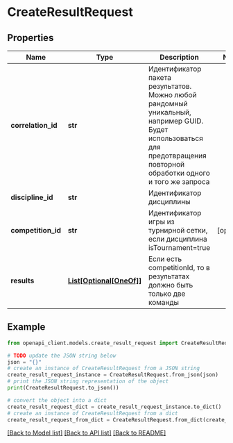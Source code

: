 # CreateResultRequest


## Properties

Name | Type | Description | Notes
------------ | ------------- | ------------- | -------------
**correlation_id** | **str** | Идентификатор пакета результатов. Можно любой рандомный уникальный, например GUID. Будет использоваться для предотвращения повторной обработки одного и того же запроса | 
**discipline_id** | **str** | Идентификатор дисциплины | 
**competition_id** | **str** | Идентификатор игры из турнирной сетки, если дисциплина isTournament&#x3D;true | [optional] 
**results** | [**List[Optional[OneOf]]**](OneOf.md) | Если есть competitionId, то в результатах должно быть только две команды | 

## Example

```python
from openapi_client.models.create_result_request import CreateResultRequest

# TODO update the JSON string below
json = "{}"
# create an instance of CreateResultRequest from a JSON string
create_result_request_instance = CreateResultRequest.from_json(json)
# print the JSON string representation of the object
print(CreateResultRequest.to_json())

# convert the object into a dict
create_result_request_dict = create_result_request_instance.to_dict()
# create an instance of CreateResultRequest from a dict
create_result_request_from_dict = CreateResultRequest.from_dict(create_result_request_dict)
```
[[Back to Model list]](../README.md#documentation-for-models) [[Back to API list]](../README.md#documentation-for-api-endpoints) [[Back to README]](../README.md)


